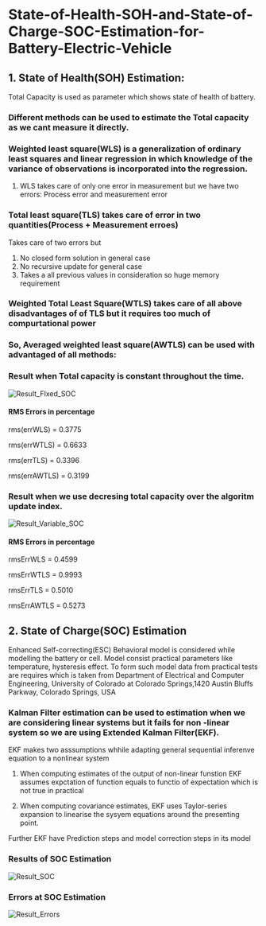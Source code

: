 # State-of-Health-SOH-and-State-of-Charge-SOC-Estimation-for-Battery-Electric-Vehicle

## 1. State of Health(SOH) Estimation:
Total Capacity is used as parameter which shows state of health of battery.

### Different methods can be used to estimate the Total capacity as we cant measure it directly.

### Weighted least square(WLS) is a generalization of ordinary least squares and linear regression in which knowledge of the variance of observations is incorporated into the regression.

1. WLS takes care of only one error in measurement but we have two errors: Process error and measurement error


### Total least square(TLS) takes care of error in two quantities(Process + Measurement erroes)

Takes care of two errors but 
1. No closed form solution in general case
2. No recursive update for general case
3. Takes a all previous values in consideration so huge memory requirement

### Weighted Total Least Square(WTLS) takes care of all above disadvantages of of TLS but it requires too much of compurtational power

### So, Averaged weighted least square(AWTLS) can be used with advantaged of all methods:

### Result when Total capacity is constant throughout the time.

![Result_FIxed_SOC](https://user-images.githubusercontent.com/108146924/192443910-fa04fee7-b196-4f3a-a0a4-011e8cfa3441.jpg)

#### RMS Errors in percentage

rms(errWLS) = 0.3775

rms(errWTLS) = 0.6633

rms(errTLS) = 0.3396

rms(errAWTLS) =  0.3199


### Result when we use decresing total capacity over the algoritm update index.

![Result_Variable_SOC](https://user-images.githubusercontent.com/108146924/192444027-51e8529b-2f3a-4846-bec7-b0abd495f0de.jpg)

#### RMS Errors in percentage

rmsErrWLS =    0.4599

rmsErrWTLS =    0.9993

rmsErrTLS =    0.5010

rmsErrAWTLS =    0.5273





## 2. State of Charge(SOC) Estimation
Enhanced Self-correcting(ESC) Behavioral model is considered while modelling the battery or cell.
Model consist practical parameters like temperature, hysteresis effect.
To form such model data from practical tests are requires which is taken from Department of Electrical and Computer Engineering, University of Colorado at Colorado Springs,1420 Austin Bluffs Parkway, Colorado Springs, USA


### Kalman Filter estimation can be used to estimation when we are considering linear systems but it fails for non -linear system so we are using Extended Kalman Filter(EKF).

EKF makes two asssumptions whhile adapting general sequential inferenve equation to a nonlinear system

1. When computing estimates of the output of non-linear funstion EKF assumes expctation of function equals to functio of expectation which is not true in practical

2. When computing covariance estimates, EKF uses Taylor-series expansion to linearise the sysyem equations around the presenting point.

Further EKF have Prediction steps and model correction steps in its model

### Results of SOC Estimation 

![Result_SOC](https://user-images.githubusercontent.com/108146924/192445379-5e5cc1b3-3a80-4a1c-9937-518743f41ae9.jpg)


### Errors at SOC Estimation

![Result_Errors](https://user-images.githubusercontent.com/108146924/192445475-f12f1532-8f2d-4cab-8d42-bcde79fa1cf3.jpg)

